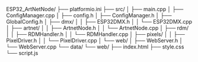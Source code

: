 ESP32_ArtNetNode/
├── platformio.ini
├── src/
│   ├── main.cpp
│   ├── ConfigManager.cpp
│   ├── config.h
│   ├── ConfigManager.h
│   ├── GlobalConfig.h
│   ├── dmx/
│   │   ├── ESP32DMX.h
│   │   └── ESP32DMX.cpp
│   ├── artnet/
│   │   ├── ArtnetNode.h
│   │   └── ArtnetNode.cpp
│   ├── rdm/
│   │   ├── RDMHandler.h
│   │   └── RDMHandler.cpp
│   ├── pixels/
│   │   ├── PixelDriver.h
│   │   └── PixelDriver.cpp
│   └── web/
│       ├── WebServer.h
│       └── WebServer.cpp
└── data/
    └── web/
        ├── index.html
        ├── style.css
        └── script.js